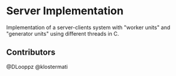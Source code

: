 # Server Implementation 
Implementation of a server-clients system with "worker units" and "generator units" using different threads in C.

## Contributors
@DLooppz
@klostermati
